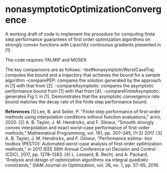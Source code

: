 # nonasymptoticOptimizationConvergence

A working draft of code to implement the procedure for computing finite step performance guarantees of first order
optimization algorithms on strongly convex functions with Lipschitz continuous gradients presented in [1]


The code requires YALMIP and MOSEK

The key comparisons are as follows:
-testNonasymptoticWorstCaseTraj: computes the bound and a trajectory that achieves the bound for a sample algorithm
-comparePEP: compares the solution generated by the approach in [1] with that from [2].
-compareAsymptotic: compares the asymptotic performance bound from [1] with that from [4].
-compareFiniteAsymptotic: generates Fig 1. in [1]. Demonstrates that the asymptotic convergence rate bound matches the decay
rate of the finite step performance bound.

**References**
[1] Lee, B. and Seiler, P. "Finite step performance of first-order methods using interpolation conditions without function evaluations," arxiv, 2020.
[2] A. B. Taylor, J. M. Hendrickx, and F. Glineur, “Smooth strongly convex interpolation and exact worst-case performance 
of first-order methods,” Mathematical Programming, vol. 161, pp. 307–345, (1–2) 2017.
[3] A. B. Taylor, J. M. Hendrickx, and F. Glineur, “Performance estima-
tion toolbox (PESTO): Automated worst-case analysis of first-order optimization methods,” in 2017 IEEE 56th Annual Conference 
on Decision and Control (CDC), 2017, pp. 1278–1283.
[4] L. Lessard, B. Recht, and A. Packard, “Analysis and design of optimization algorithms via integral quadratic constraints,”
SIAM Journal on Optimization, vol. 26, no. 1, pp. 57–95, 2016.
